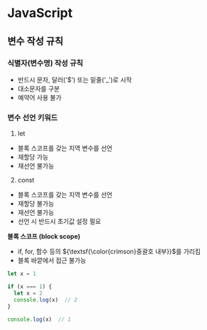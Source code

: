 # JavaScript
## 변수 작성 규칙
### 식별자(변수명) 작성 규칙
- 반드시 문자, 달러('$') 또는 밑줄('_')로 시작
- 대소문자를 구분
- 예약어 사용 불가

### 변수 선언 키워드
1. let
- 블록 스코프를 갖는 지역 변수를 선언
- 재할당 가능
- 재선언 불가능

2. const
- 블록 스코프를 갖는 지역 변수를 선언
- 재할당 불가능
- 재선언 불가능
- 선언 시 반드시 초기값 설정 필요

**블록 스코프 (block scope)**
- if, for, 함수 등의 ${\textsf{\color{crimson}중괄호 내부}}$를 가리킴
- 블록 바깥에서 접근 불가능
```javascript
let x = 1

if (x === 1) {
  let x = 2
  console.log(x)  // 2
}

console.log(x)  // 1
```